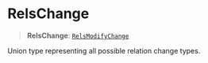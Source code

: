 # RelsChange

> **RelsChange**: [`RelsModifyChange`](../interfaces/RelsModifyChange.md)

Union type representing all possible relation change types.
